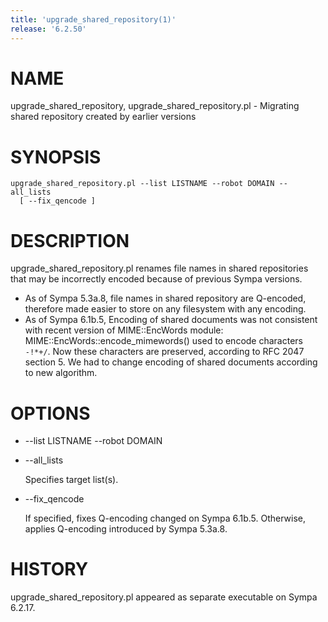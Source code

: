 ```yaml
---
title: 'upgrade_shared_repository(1)'
release: '6.2.50'
---
```


# NAME

upgrade\_shared\_repository, upgrade\_shared\_repository.pl -
Migrating shared repository created by earlier versions

# SYNOPSIS

    upgrade_shared_repository.pl --list LISTNAME --robot DOMAIN --all_lists
      [ --fix_qencode ]

# DESCRIPTION

upgrade\_shared\_repository.pl renames file names in shared repositories
that may be incorrectly encoded because of previous Sympa versions.

- As of Sympa 5.3a.8, file names in shared repository are Q-encoded,
therefore made easier to store on any filesystem with any encoding.
- As of Sympa 6.1b.5, 
Encoding of shared documents was not consistent with recent
version of MIME::EncWords module:
MIME::EncWords::encode\_mimewords() used to encode characters `-!*+/`.
Now these characters are preserved, according to RFC 2047 section 5.
We had to change encoding of shared documents according to new algorithm.

# OPTIONS

- --list LISTNAME --robot DOMAIN
- --all\_lists

    Specifies target list(s).

- --fix\_qencode

    If specified, fixes Q-encoding changed on Sympa 6.1b.5.
    Otherwise, applies Q-encoding introduced by Sympa 5.3a.8.

# HISTORY

upgrade\_shared\_repository.pl appeared as separate executable on Sympa 6.2.17.
